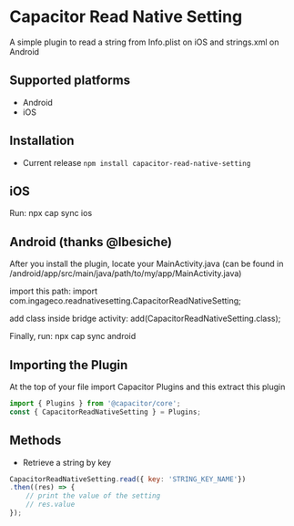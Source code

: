 # Capacitor Read Native Setting

A simple plugin to read a string from Info.plist on iOS and strings.xml on Android

## Supported platforms

- Android
- iOS

## Installation

- Current release
`npm install capacitor-read-native-setting`

## iOS

Run:
npx cap sync ios

## Android (thanks @lbesiche)

After you install the plugin, locate your MainActivity.java (can be found in /android/app/src/main/java/path/to/my/app/MainActivity.java)

import this path:
import com.ingageco.readnativesetting.CapacitorReadNativeSetting;

add class inside bridge activity:
add(CapacitorReadNativeSetting.class);

Finally, run:
npx cap sync android

## Importing the Plugin

At the top of your file import Capacitor Plugins and this extract this plugin

```javascript
import { Plugins } from '@capacitor/core';
const { CapacitorReadNativeSetting } = Plugins;
```

## Methods

- Retrieve a string by key
```javascript
CapacitorReadNativeSetting.read({ key: 'STRING_KEY_NAME'})
.then((res) => {
    // print the value of the setting
    // res.value
});
